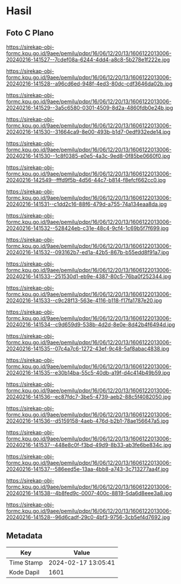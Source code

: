 # Hasil

## Foto C Plano

https://sirekap-obj-formc.kpu.go.id/9aee/pemilu/pdpr/16/06/12/20/13/1606122013006-20240216-141527--7cdef08a-6244-4dd4-a8c8-5b278e1f222e.jpg

https://sirekap-obj-formc.kpu.go.id/9aee/pemilu/pdpr/16/06/12/20/13/1606122013006-20240216-141528--a96cd6ed-948f-4ed3-80dc-cdf3646da02b.jpg

https://sirekap-obj-formc.kpu.go.id/9aee/pemilu/pdpr/16/06/12/20/13/1606122013006-20240216-141529--3a5c6580-0301-4509-8d2a-4860fdb0e24b.jpg

https://sirekap-obj-formc.kpu.go.id/9aee/pemilu/pdpr/16/06/12/20/13/1606122013006-20240216-141530--31664ca9-8e00-493b-b1d7-0edf932ede14.jpg

https://sirekap-obj-formc.kpu.go.id/9aee/pemilu/pdpr/16/06/12/20/13/1606122013006-20240216-141530--1c8f0385-e0e5-4a3c-9ed8-0f85be0660f0.jpg

https://sirekap-obj-formc.kpu.go.id/9aee/pemilu/pdpr/16/06/12/20/13/1606122013006-20240216-142549--fffd9f5b-4d56-44c7-b814-f8efcf662cc0.jpg

https://sirekap-obj-formc.kpu.go.id/9aee/pemilu/pdpr/16/06/12/20/13/1606122013006-20240216-141531--c1dd2c16-88f6-479d-a755-74a134eaa8da.jpg

https://sirekap-obj-formc.kpu.go.id/9aee/pemilu/pdpr/16/06/12/20/13/1606122013006-20240216-141532--528424eb-c31e-48c4-9cf4-1c69b5f7f699.jpg

https://sirekap-obj-formc.kpu.go.id/9aee/pemilu/pdpr/16/06/12/20/13/1606122013006-20240216-141532--093162b7-ed1a-42b5-867b-b55edd8f91a7.jpg

https://sirekap-obj-formc.kpu.go.id/9aee/pemilu/pdpr/16/06/12/20/13/1606122013006-20240216-141533--251530d1-eb9e-4387-80c5-76ba0f252344.jpg

https://sirekap-obj-formc.kpu.go.id/9aee/pemilu/pdpr/16/06/12/20/13/1606122013006-20240216-141533--c9c28f13-563e-4116-b118-f17fa1787e20.jpg

https://sirekap-obj-formc.kpu.go.id/9aee/pemilu/pdpr/16/06/12/20/13/1606122013006-20240216-141534--c9d659d9-538b-4d2d-8e0e-8d42b4f6494d.jpg

https://sirekap-obj-formc.kpu.go.id/9aee/pemilu/pdpr/16/06/12/20/13/1606122013006-20240216-141535--07c4a7c6-1272-43ef-9c48-5af8abac4838.jpg

https://sirekap-obj-formc.kpu.go.id/9aee/pemilu/pdpr/16/06/12/20/13/1606122013006-20240216-141535--e30b14ba-55c5-40db-a19f-d4c414b49b59.jpg

https://sirekap-obj-formc.kpu.go.id/9aee/pemilu/pdpr/16/06/12/20/13/1606122013006-20240216-141536--ec87fdc7-3be5-4739-aeb2-88c5f4082050.jpg

https://sirekap-obj-formc.kpu.go.id/9aee/pemilu/pdpr/16/06/12/20/13/1606122013006-20240216-141536--d5159158-4aeb-476d-b2b1-78ae156647a5.jpg

https://sirekap-obj-formc.kpu.go.id/9aee/pemilu/pdpr/16/06/12/20/13/1606122013006-20240216-141537--448e8c0f-f3bd-49d9-8b33-ab3fe6be834c.jpg

https://sirekap-obj-formc.kpu.go.id/9aee/pemilu/pdpr/16/06/12/20/13/1606122013006-20240216-141537--586eed5e-13aa-4bb8-a743-3c713277aa4f.jpg

https://sirekap-obj-formc.kpu.go.id/9aee/pemilu/pdpr/16/06/12/20/13/1606122013006-20240216-141538--4b8fed9c-0007-400c-8819-5da6d8eee3a8.jpg

https://sirekap-obj-formc.kpu.go.id/9aee/pemilu/pdpr/16/06/12/20/13/1606122013006-20240216-141528--96d6cadf-29c0-4bf3-9756-3cb5ef4d7692.jpg


## Metadata

| Key        | Value               |
| ---------- | ------------------- |
| Time Stamp | 2024-02-17 13:05:41 |
| Kode Dapil | 1601                |



